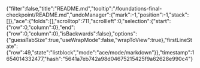 {"filter":false,"title":"README.md","tooltip":"/foundations-final-checkpoint/README.md","undoManager":{"mark":-1,"position":-1,"stack":[]},"ace":{"folds":[],"scrolltop":711,"scrollleft":0,"selection":{"start":{"row":0,"column":0},"end":{"row":0,"column":0},"isBackwards":false},"options":{"guessTabSize":true,"useWrapMode":false,"wrapToView":true},"firstLineState":{"row":49,"state":"listblock","mode":"ace/mode/markdown"}},"timestamp":1654014332477,"hash":"5641a7eb742a98d04675215425f9a62628e990c4"}